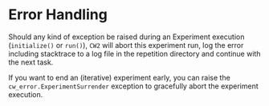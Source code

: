 # Error Handling
Should any kind of exception be raised during an Experiment execution (`initialize()` or `run()`), `CW2` will abort this experiment run, log the error including stacktrace to a log file in the repetition directory and continue with the next task.

If you want to end an (iterative) experiment early, you can raise the `cw_error.ExperimentSurrender` exception to gracefully abort the experiment execution.